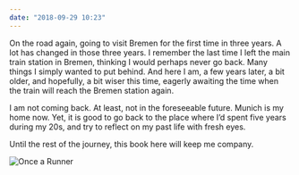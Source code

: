 ```yaml
---
date: "2018-09-29 10:23"
---
```


On the road again, going to visit Bremen for the first time in three years. A lot has changed in those three years. I remember the last time I left the main train station in Bremen, thinking I would perhaps never go back. Many things I simply wanted to put behind. And here I am, a few years later, a bit older, and hopefully, a bit wiser this time, eagerly awaiting the time when the train will reach the Bremen station again.

I am not coming back. At least, not in the foreseeable future. Munich is my home now. Yet, it is good to go back to the place where I’d spent five years during my 20s, and try to reflect on my past life with fresh eyes.

Until the rest of the journey, this book here will keep me company.

![Once a Runner]()



